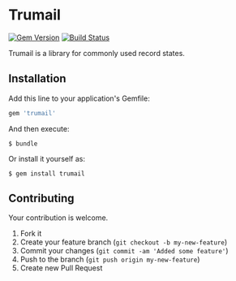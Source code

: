 # Trumail

[![Gem Version](https://badge.fury.io/rb/trumail.svg)](http://badge.fury.io/rb/trumail)
[![Build Status](https://travis-ci.org/drexed/trumail.svg?branch=master)](https://travis-ci.org/drexed/trumail)

Trumail is a library for commonly used record states.

## Installation

Add this line to your application's Gemfile:

```ruby
gem 'trumail'
```

And then execute:

    $ bundle

Or install it yourself as:

    $ gem install trumail

## Contributing

Your contribution is welcome.

1. Fork it
2. Create your feature branch (`git checkout -b my-new-feature`)
3. Commit your changes (`git commit -am 'Added some feature'`)
4. Push to the branch (`git push origin my-new-feature`)
5. Create new Pull Request
